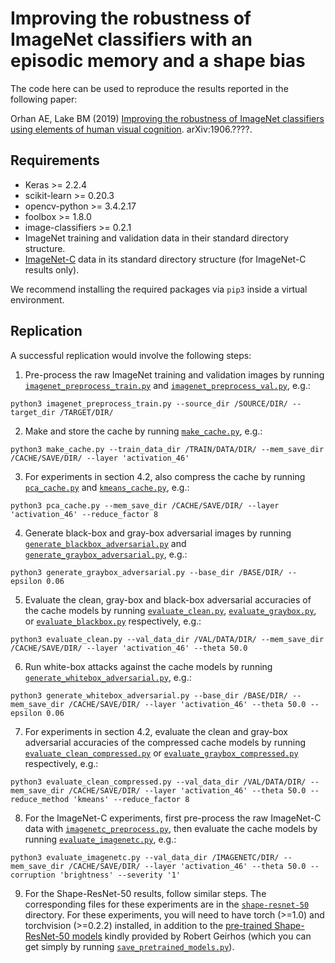 # Improving the robustness of ImageNet classifiers with an episodic memory and a shape bias
The code here can be used to reproduce the results reported in the following paper:

Orhan AE, Lake BM (2019) [Improving the robustness of ImageNet classifiers using elements of human visual cognition](https://sites.google.com/view/eminorhan). arXiv:1906.????.

## Requirements
* Keras >= 2.2.4
* scikit-learn >= 0.20.3 
* opencv-python >= 3.4.2.17 
* foolbox >= 1.8.0
* image-classifiers >= 0.2.1
* ImageNet training and validation data in their standard directory structure.
* [ImageNet-C](https://github.com/hendrycks/robustness) data in its standard directory structure (for ImageNet-C results only).

We recommend installing the required packages via `pip3` inside a virtual environment.

## Replication
A successful replication would involve the following steps:

1. Pre-process the raw ImageNet training and validation images by running [`imagenet_preprocess_train.py`](https://github.com/eminorhan/robust-vision/blob/master/imagenet_preprocess_train.py) and [`imagenet_preprocess_val.py`](https://github.com/eminorhan/robust-vision/blob/master/imagenet_preprocess_val.py), e.g.:
```
python3 imagenet_preprocess_train.py --source_dir /SOURCE/DIR/ --target_dir /TARGET/DIR/
```

2. Make and store the cache by running [`make_cache.py`](https://github.com/eminorhan/robust-vision/blob/master/make_cache.py), e.g.:
```
python3 make_cache.py --train_data_dir /TRAIN/DATA/DIR/ --mem_save_dir /CACHE/SAVE/DIR/ --layer 'activation_46'
```

3. For experiments in section 4.2, also compress the cache by running [`pca_cache.py`](https://github.com/eminorhan/robust-vision/blob/master/pca_cache.py) and [`kmeans_cache.py`](https://github.com/eminorhan/robust-vision/blob/master/kmeans_cache.py), e.g.:
```
python3 pca_cache.py --mem_save_dir /CACHE/SAVE/DIR/ --layer 'activation_46' --reduce_factor 8
```

4. Generate black-box and gray-box adversarial images by running [`generate_blackbox_adversarial.py`](https://github.com/eminorhan/robust-vision/blob/master/generate_blackbox_adversarial.py) and [`generate_graybox_adversarial.py`](https://github.com/eminorhan/robust-vision/blob/master/generate_graybox_adversarial.py), e.g.:
```
python3 generate_graybox_adversarial.py --base_dir /BASE/DIR/ --epsilon 0.06
```

5. Evaluate the clean, gray-box and black-box adversarial accuracies of the cache models by running [`evaluate_clean.py`](https://github.com/eminorhan/robust-vision/blob/master/evaluate_clean.py), [`evaluate_graybox.py`](https://github.com/eminorhan/robust-vision/blob/master/evaluate_graybox.py), or [`evaluate_blackbox.py`](https://github.com/eminorhan/robust-vision/blob/master/evaluate_blackbox.py) respectively, e.g.:
```
python3 evaluate_clean.py --val_data_dir /VAL/DATA/DIR/ --mem_save_dir /CACHE/SAVE/DIR/ --layer 'activation_46' --theta 50.0
```

6. Run white-box attacks against the cache models by running [`generate_whitebox_adversarial.py`](https://github.com/eminorhan/robust-vision/blob/master/generate_whitebox_adversarial.py), e.g.:
```
python3 generate_whitebox_adversarial.py --base_dir /BASE/DIR/ --mem_save_dir /CACHE/SAVE/DIR/ --layer 'activation_46' --theta 50.0 --epsilon 0.06
```

7. For experiments in section 4.2, evaluate the clean and gray-box adversarial accuracies of the compressed cache models by running [`evaluate_clean_compressed.py`](https://github.com/eminorhan/robust-vision/blob/master/evaluate_clean_compressed.py) or [`evaluate_graybox_compressed.py`](https://github.com/eminorhan/robust-vision/blob/master/evaluate_graybox_compressed.py) respectively, e.g.:
```
python3 evaluate_clean_compressed.py --val_data_dir /VAL/DATA/DIR/ --mem_save_dir /CACHE/SAVE/DIR/ --layer 'activation_46' --theta 50.0 --reduce_method 'kmeans' --reduce_factor 8
```

8. For the ImageNet-C experiments, first pre-process the raw ImageNet-C data with [`imagenetc_preprocess.py`](https://github.com/eminorhan/robust-vision/blob/master/imagenetc_preprocess.py), then evaluate the cache models by running [`evaluate_imagenetc.py`](https://github.com/eminorhan/robust-vision/blob/master/evaluate_imagenetc.py), e.g.:
```
python3 evaluate_imagenetc.py --val_data_dir /IMAGENETC/DIR/ --mem_save_dir /CACHE/SAVE/DIR/ --layer 'activation_46' --theta 50.0 --corruption 'brightness' --severity '1'
```

9. For the Shape-ResNet-50 results, follow similar steps. The corresponding files for these experiments are in the [`shape-resnet-50`](https://github.com/eminorhan/robust-vision/tree/master/shape-resnet-50) directory. For these experiments, you will need to have torch (>=1.0) and torchvision (>=0.2.2) installed, in addition to the [pre-trained Shape-ResNet-50 models](https://github.com/rgeirhos/texture-vs-shape) kindly provided by Robert Geirhos (which you can get simply by running [`save_pretrained_models.py`](https://github.com/eminorhan/robust-vision/tree/master/shape-resnet-50/save_pretrained_models.py)).

